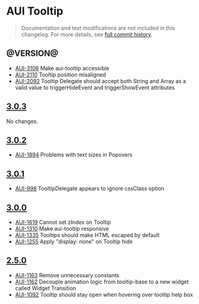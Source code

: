 # AUI Tooltip

> Documentation and test modifications are not included in this changelog. For more details, see [full commit history](https://github.com/liferay/alloy-ui/commits/master/src/aui-tooltip).

## @VERSION@

* [AUI-3106](https://issues.liferay.com/browse/AUI-3106) Make aui-tooltip accessible
* [AUI-2110](https://issues.liferay.com/browse/AUI-2110) Tooltip position misaligned
* [AUI-2092](https://issues.liferay.com/browse/AUI-2092) Tooltip Delegate should accept both String and Array as a valid value to triggerHideEvent and triggerShowEvent attributes

## [3.0.3](https://github.com/liferay/alloy-ui/releases/tag/3.0.3)

No changes.

## [3.0.2](https://github.com/liferay/alloy-ui/releases/tag/3.0.2)

* [AUI-1894](https://issues.liferay.com/browse/AUI-1894) Problems with text sizes in Popovers

## [3.0.1](https://github.com/liferay/alloy-ui/releases/tag/3.0.1)

* [AUI-998](https://issues.liferay.com/browse/AUI-998) TooltipDelegate appears to ignore cssClass option

## [3.0.0](https://github.com/liferay/alloy-ui/releases/tag/3.0.0)

* [AUI-1619](https://issues.liferay.com/browse/AUI-1619) Cannot set zIndex on Tooltip
* [AUI-1310](https://issues.liferay.com/browse/AUI-1310) Make aui-tooltip responsive
* [AUI-1335](https://issues.liferay.com/browse/AUI-1335) Tooltips should make HTML escaped by default
* [AUI-1255](https://issues.liferay.com/browse/AUI-1255) Apply "display: none" on Tooltip hide

## [2.5.0](https://github.com/liferay/alloy-ui/releases/tag/2.5.0)

* [AUI-1163](https://issues.liferay.com/browse/AUI-1163) Remove unnecessary constants
* [AUI-1162](https://issues.liferay.com/browse/AUI-1162) Decouple animation logic from tooltip-base to a new widget called Widget Transition
* [AUI-1092](https://issues.liferay.com/browse/AUI-1092) Tooltip should stay open when hovering over tooltip help box
